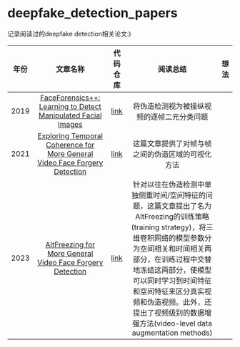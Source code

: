 # deepfake_detection_papers

记录阅读过的deepfake detection相关论文:)

|年份|文章名称|代码仓库|阅读总结|想法|
|:--:|:--:|:--:|:--:|:--:|
|2019|[FaceForensics++: Learning to Detect Manipulated Facial Images](https://openaccess.thecvf.com/content_ICCV_2019/html/Rossler_FaceForensics_Learning_to_Detect_Manipulated_Facial_Images_ICCV_2019_paper.html)|[link](github.com/ondyari/FaceForensics)|将伪造检测视为被操纵视频的逐帧二元分类问题||
|2021|[Exploring Temporal Coherence for More General Video Face Forgery Detection](https://openaccess.thecvf.com/content/ICCV2021/html/Zheng_Exploring_Temporal_Coherence_for_More_General_Video_Face_Forgery_Detection_ICCV_2021_paper.html) | [link](https://github.com/yinglinzheng/FTCN) | 这篇文章提供了对帧与帧之间的伪造区域的可视化方法 |  |
|2023|[AltFreezing for More General Video Face Forgery Detection](https://openaccess.thecvf.com/content/CVPR2023/html/Wang_AltFreezing_for_More_General_Video_Face_Forgery_Detection_CVPR_2023_paper.html)|[link](https://github.com/ZhendongWang6/AltFreezing)|针对以往在伪造检测中单独侧重时间/空间特征的问题，这篇文章提出了名为AltFreezing的训练策略(training strategy)，将三维卷积网络的模型参数分为空间相关和时间相关两部分，在训练过程中交替地冻结这两部分，使模型可以同时学习到时间特征和空间特征来区分真实视频和伪造视频。此外，还提出了视频级别的数据增强方法(video-level data augmentation methods)||
